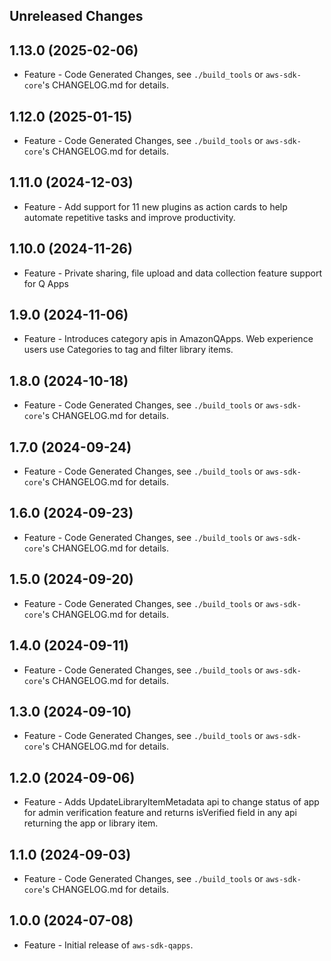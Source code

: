Unreleased Changes
------------------

1.13.0 (2025-02-06)
------------------

* Feature - Code Generated Changes, see `./build_tools` or `aws-sdk-core`'s CHANGELOG.md for details.

1.12.0 (2025-01-15)
------------------

* Feature - Code Generated Changes, see `./build_tools` or `aws-sdk-core`'s CHANGELOG.md for details.

1.11.0 (2024-12-03)
------------------

* Feature - Add support for 11 new plugins as action cards to help automate repetitive tasks and improve productivity.

1.10.0 (2024-11-26)
------------------

* Feature - Private sharing, file upload and data collection feature support for Q Apps

1.9.0 (2024-11-06)
------------------

* Feature - Introduces category apis in AmazonQApps. Web experience users use Categories to tag and filter library items.

1.8.0 (2024-10-18)
------------------

* Feature - Code Generated Changes, see `./build_tools` or `aws-sdk-core`'s CHANGELOG.md for details.

1.7.0 (2024-09-24)
------------------

* Feature - Code Generated Changes, see `./build_tools` or `aws-sdk-core`'s CHANGELOG.md for details.

1.6.0 (2024-09-23)
------------------

* Feature - Code Generated Changes, see `./build_tools` or `aws-sdk-core`'s CHANGELOG.md for details.

1.5.0 (2024-09-20)
------------------

* Feature - Code Generated Changes, see `./build_tools` or `aws-sdk-core`'s CHANGELOG.md for details.

1.4.0 (2024-09-11)
------------------

* Feature - Code Generated Changes, see `./build_tools` or `aws-sdk-core`'s CHANGELOG.md for details.

1.3.0 (2024-09-10)
------------------

* Feature - Code Generated Changes, see `./build_tools` or `aws-sdk-core`'s CHANGELOG.md for details.

1.2.0 (2024-09-06)
------------------

* Feature - Adds UpdateLibraryItemMetadata api to change status of app for admin verification feature and returns isVerified field in any api returning the app or library item.

1.1.0 (2024-09-03)
------------------

* Feature - Code Generated Changes, see `./build_tools` or `aws-sdk-core`'s CHANGELOG.md for details.

1.0.0 (2024-07-08)
------------------

* Feature - Initial release of `aws-sdk-qapps`.

